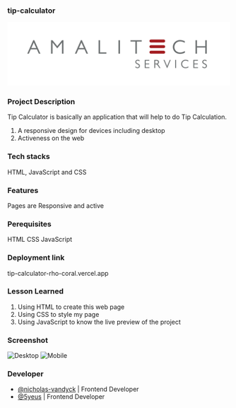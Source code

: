 ### tip-calculator
![Amalitech](./amalitech.jpeg)


### Project Description
Tip Calculator is basically an application that will help to do Tip Calculation. 

1. A responsive design for devices including desktop
2. Activeness on the web

### Tech stacks
HTML, JavaScript and CSS

### Features
 Pages are Responsive and active

### Perequisites
HTML
CSS
JavaScript

### Deployment link
tip-calculator-rho-coral.vercel.app

### Lesson Learned
1. Using HTML to create this web page
2. Using CSS to style my page
3. Using JavaScript to know the live preview of the project

### Screenshot
![Desktop](./screenshot.png)
![Mobile](./screenshot.png)
### Developer 
- [@nicholas-vandyck](https://github.com/nicholas-vandyck) | Frontend Developer
- [@5yeus](https://github.com/5yeus) | Frontend Developer
